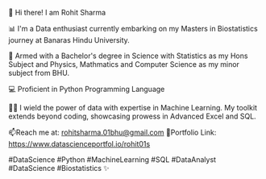 👋 Hi there! I am Rohit Sharma

📊 I'm a Data enthusiast currently embarking on my Masters in Biostatistics journey at Banaras Hindu University.

🔭 Armed with a Bachelor's degree in Science with Statistics as my Hons Subject and Physics, Mathmatics and Computer Science as my minor subject from BHU.

💻 Proficient in Python Programming Language

👨‍💻 I wield the power of data with expertise in Machine Learning. My toolkit extends beyond coding, showcasing prowess in Advanced Excel and SQL. 

📫Reach me at: rohitsharma.01bhu@gmail.com
🔗Portfolio Link: https://www.datascienceportfol.io/rohit01s

#DataScience #Python #MachineLearning #SQL #DataAnalyst #DataScience #Biostatistics ✨
